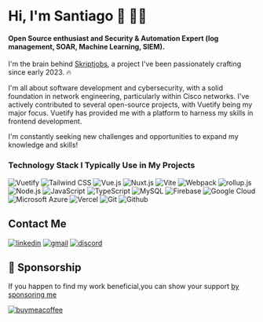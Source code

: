 # Hi, I'm Santiago 👋 👨‍💻

#### Open Source enthusiast and Security & Automation Expert (log management, SOAR, Machine Learning, SIEM).
I'm the brain behind [Skriptjobs](https://skriptjobs.com), a project I've been passionately crafting since early 2023. 🔥

I'm all about software development and cybersecurity, with a solid foundation in network engineering, particularly within Cisco networks. 
I've actively contributed to several open-source projects, with Vuetify being my major focus. Vuetify has provided me with a platform to harness my skills in frontend development.

I'm constantly seeking new challenges and opportunities to expand my knowledge and skills!


### Technology Stack I Typically Use in My Projects

![Vuetify](https://img.shields.io/static/v1?style=flat&message=Vuetify&color=7200f3&logo=Vuetify&logoColor=8DD6F9&label=)
![Tailwind CSS](https://img.shields.io/static/v1?style=flat&message=Tailwind+CSS&color=7200f3&logo=Tailwind+CSS&logoColor=06B6D4&label=)
![Vue.js](https://img.shields.io/static/v1?style=flat&message=Vue.js&color=7200f3&logo=Vue.js&logoColor=4FC08D&label=)
![Nuxt.js](https://img.shields.io/static/v1?style=flat&message=Nuxt.js&color=7200f3&logo=Nuxt.js&logoColor=4FC08D&label=)
![Vite](https://img.shields.io/static/v1?style=flat&message=Vite&color=7200f3&logo=Vite&logoColor=7200f3&label=)
![Webpack](https://img.shields.io/static/v1?style=flat&message=Webpack&color=7200f3&logo=Webpack&logoColor=8DD6F9&label=)
![rollup.js](https://img.shields.io/static/v1?style=flat&message=rollup.js&color=7200f3&logo=rollup.js&logoColor=fe3333&label=)
![Node.js](https://img.shields.io/static/v1?style=flat&message=Node.js&color=7200f3&logo=Node.js&logoColor=6ea35c&label=)
![JavaScript](https://img.shields.io/static/v1?style=flat&message=JavaScript&color=7200f3&logo=JavaScript&logoColor=F7DF1E&label=)
![TypeScript](https://img.shields.io/static/v1?style=flat&message=TypeScript&color=7200f3&logo=TypeScript&logoColor=F7DF1E&label=)
![MySQL](https://img.shields.io/static/v1?style=flat&message=MySQL&color=7200f3&logo=MySQL&logoColor=FFFFFF&label=)
![Firebase](https://img.shields.io/static/v1?style=flat&message=Firebase&color=7200f3&logo=Firebase&logoColor=FFCA28&label=)
![Google Cloud](https://img.shields.io/static/v1?style=flat&message=Google+Cloud&color=7200f3&logo=Google+Cloud&logoColor=FFFFFF&label=)
![Microsoft Azure](https://img.shields.io/static/v1?style=flat&message=Microsoft+Azure&color=7200f3&logo=Microsoft+Azure&logoColor=FFFFFF&label=)
![Vercel](https://img.shields.io/static/v1?style=flat&message=Vercel&color=7200f3&logo=Vercel&logoColor=FFFFFF&label=)
![Git](https://img.shields.io/static/v1?style=flat&message=Git&color=7200f3&logo=Git&logoColor=F1502F&label=)
![Github](https://img.shields.io/static/v1?style=flat&message=Github&color=7200f3&logo=Github&logoColor=F1502F&label=)

## Contact Me

[![linkedin](https://img.shields.io/badge/linkedin-7200f3?style=flat&logo=linkedin&logoColor=#7200f3)](https://www.linkedin.com/in/santiagoaloi/)
[![gmail](https://img.shields.io/badge/gmail-7200f3?style=flat&logo=gmail&logoColor=white)](mailto:santiagoaloi@gmail.com)
[![discord](https://img.shields.io/badge/discord-7200f3?style=flat&logo=discord&logoColor=white)](mailto:santiagoaloi@gmail.com)

## 🥇 Sponsorship

If you happen to find my work beneficial,you can show your support
[ by sponsoring me](https://github.com/sponsors/santiagoaloi)

[![buymeacoffee](https://img.shields.io/badge/buymeacoffee-7200f3?style=flat&logo=buymeacoffee&logoColor=white)](https://www.buymeacoffee.com/santiagoald) 



